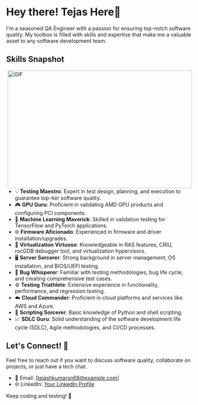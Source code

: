 # Hey there! Tejas Here👋

I'm a seasoned QA Engineer with a passion for ensuring top-notch software quality. My toolbox is filled with skills and expertise that make me a valuable asset to any software development team.

## Skills Snapshot

<img align="right" alt="GIF" src="https://github.com/abhisheknaiidu/abhisheknaiidu/blob/master/code.gif?raw=true" width="500" height="320" />

- 💡 **Testing Maestro**: Expert in test design, planning, and execution to guarantee top-tier software quality.
- 🎮 **GPU Guru**: Proficient in validating AMD GPU products and configuring PCI components.
- 🧠 **Machine Learning Maverick**: Skilled in validation testing for TensorFlow and PyTorch applications.
- 🌐 **Firmware Aficionado**: Experienced in firmware and driver installation/upgrades.
- 🚀 **Virtualization Virtuoso**: Knowledgeable in RAS features, CRIU, rocGDB debugger tool, and virtualization hypervisors.
- 🖥️ **Server Sorcerer**: Strong background in server management, OS installation, and BIOS/UEFI testing.
- 🐛 **Bug Whisperer**: Familiar with testing methodologies, bug life cycle, and creating comprehensive test cases.
- ⚙️ **Testing Triathlete**: Extensive experience in functionality, performance, and regression testing.
- ☁️ **Cloud Commander**: Proficient in cloud platforms and services like AWS and Azure.
- 🐍 **Scripting Sorcerer**: Basic knowledge of Python and shell scripting.
- 📈 **SDLC Guru**: Solid understanding of the software development life cycle (SDLC), Agile methodologies, and CI/CD processes.

## Let's Connect! 🌟

Feel free to reach out if you want to discuss software quality, collaborate on projects, or just have a tech chat.

- 📧 Email: [tejashkumarsn68@example.com]
- 🌐 LinkedIn: [Your LinkedIn Profile](https://www.linkedin.com/in/atejashkumar/)

Keep coding and testing! 🚀
